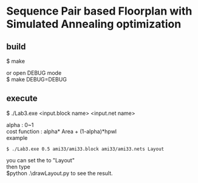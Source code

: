 
# Sequence Pair based Floorplan with Simulated Annealing optimization	

## build	
$ make	

or open DEBUG mode	
$ make DEBUG=DEBUG	

## execute	
$ ./Lab3.exe <alpha> <input.block name> <input.net name> <output name>		

alpha : 0~1 			
cost function : alpha* Area + (1-alpha)*hpwl			
example 			
```
$ ./Lab3.exe 0.5 ami33/ami33.block ami33/ami33.nets Layout	
```


you can set the <output name> to "Layout"			
then type 		
$python .\drawLayout.py to see the result.			

